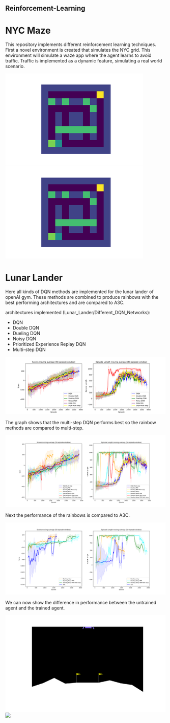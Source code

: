 ## Reinforcement-Learning

# NYC Maze
This repository implements different reinforcement learning techniques. First a novel environment is created that simulates the NYC grid. This environment will simulate a waze app where the agent learns to avoid traffic. Traffic is implemented as a dynamic feature, simulating a real world scenario. 


![](NYC_maze/Gifs/Animation_hard2.gif)
![](NYC_maze/Gifs/Animation_hard1.gif)


# Lunar Lander
Here all kinds of DQN methods are implemented for the lunar lander of openAI gym. These methods are combined to produce rainbows with the best performing architectures and are compared to A3C. 

architectures implemented (Lunar_Lander/Different_DQN_Networks):
- DQN
- Double DQN
- Dueling DQN
- Noisy DQN
- Prioritized Experience Replay DQN
- Multi-step DQN

<img src="Lunar_Lander/Different_DQN_Networks/Graphs/Multi_DQN.png" width="900"/>

The graph shows that the multi-step DQN performs best so the rainbow methods are compared to multi-step. 

<img src="Lunar_Lander/Rainbow_Lunar/Graph/Rainbow_Graph.png" width="900"/>

Next the performance of the rainbows is compared to A3C.

<img src="Lunar_Lander/A3C_Lunar/A3C_vs_the_best.png" width="900"/>


We can now show the difference in performance between the untrained agent and the trained agent. 

![](Lunar_Lander/Lander_Gifs/Lunar_Lander_dum.gif)
![](Lunar_Lander/Lander_Gifs/Lunar_Lander_4000_new.gif)


